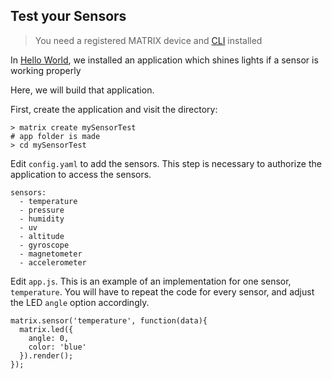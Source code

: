 ## Test your Sensors

> You need a registered MATRIX device and [CLI](../overview.md) installed

In [Hello World](../getting-started/hello-world), we installed an application which shines lights if a sensor is working properly

Here, we will build that application.

First, create the application and visit the directory:

```
> matrix create mySensorTest
# app folder is made
> cd mySensorTest
```

Edit `config.yaml` to add the sensors. This step is necessary to authorize the application to access the sensors.

```
sensors:
  - temperature
  - pressure
  - humidity
  - uv
  - altitude
  - gyroscope
  - magnetometer
  - accelerometer
```

Edit `app.js`. This is an example of an implementation for one sensor, `temperature`. You will have to repeat the code for every sensor, and adjust the LED `angle` option accordingly.

```
matrix.sensor('temperature', function(data){
  matrix.led({
    angle: 0,
    color: 'blue'
  }).render();
});
```